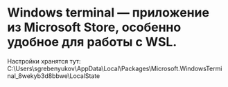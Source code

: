 # Windows terminal — приложение из Microsoft Store, особенно удобное для работы с WSL.
Настройки хранятся тут: C:\Users\sgrebenyukov\AppData\Local\Packages\Microsoft.WindowsTerminal_8wekyb3d8bbwe\LocalState
